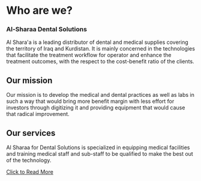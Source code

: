 # Who are we? 

### Al-Sharaa Dental Solutions

Al Shara'a is a leading distributor of dental and medical supplies covering the territory of Iraq and Kurdistan. It is mainly concerned in the technologies that facilitate the treatment workflow for operator and enhance the treatment outcomes, with the respect to the cost-benefit ratio of the clients.

## Our mission

Our mission is to develop the medical and dental practices as well as labs in such a way that would bring more benefit margin with less effort for investors through digitizing it and providing equipment that would cause that radical improvement.

## Our services
Al Sharaa for Dental Solutions is specialized in equipping medical facilities and training medical staff and sub-staff to be qualified to make the best out of the technology.

[Click to Read More](https://www.alsharaa-dent.com/ "Al-Sharaa Dental Solutions")
